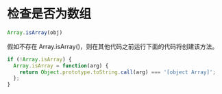 # 检查是否为数组

```js
Array.isArray(obj)
```

假如不存在 Array.isArray()，则在其他代码之前运行下面的代码将创建该方法。

```js
if (!Array.isArray) {
  Array.isArray = function(arg) {
    return Object.prototype.toString.call(arg) === '[object Array]';
  };
}
```
